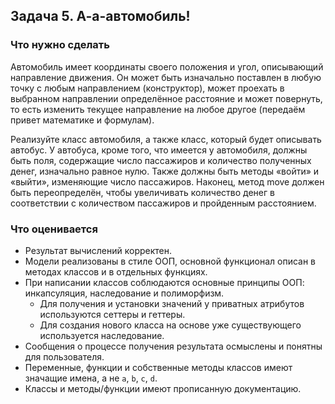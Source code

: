 ## Задача 5. А-а-автомобиль!
### Что нужно сделать
Автомобиль имеет координаты своего положения и угол, описывающий направление движения. Он может быть изначально поставлен в любую точку с любым направлением (конструктор), может проехать в выбранном направлении определённое расстояние и может повернуть, то есть изменить текущее направление на любое другое (передаём привет математике и формулам).

Реализуйте класс автомобиля, а также класс, который будет описывать автобус. У автобуса, кроме того, что имеется у автомобиля, должны быть поля, содержащие число пассажиров и количество полученных денег, изначально равное нулю. Также должны быть методы «войти» и «выйти», изменяющие число пассажиров. Наконец, метод move должен быть переопределён, чтобы увеличивать количество денег в соответствии с количеством пассажиров и пройденным расстоянием.

### Что оценивается
- Результат вычислений корректен.
- Модели реализованы в стиле ООП, основной функционал описан в методах классов и в отдельных функциях.
- При написании классов соблюдаются основные принципы ООП: инкапсуляция, наследование и полиморфизм.
  - Для получения и установки значений у приватных атрибутов используются сеттеры и геттеры.
  - Для создания нового класса на основе уже существующего используется наследование.
- Сообщения о процессе получения результата осмыслены и понятны для пользователя.
- Переменные, функции и собственные методы классов имеют значащие имена, а не `a`, `b`, `c`, `d`.
- Классы и методы/функции имеют прописанную документацию.


